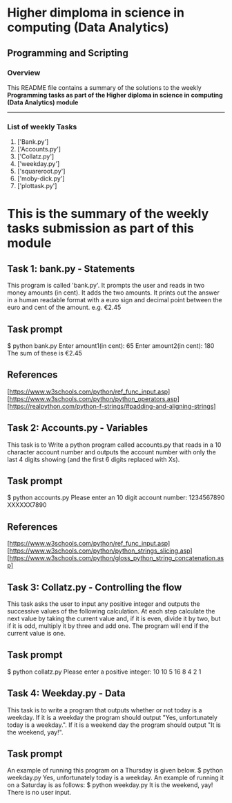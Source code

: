 # Higher dimploma in science in computing (Data Analytics)
## Programming and Scripting

### Overview
This README file contains a summary of the 
solutions to the weekly **Programming tasks as part of the Higher diploma in science in computing (Data Analytics) module**

---

### List of weekly Tasks
1. ['Bank.py']
2. ['Accounts.py']
3. ['Collatz.py']
4. ['weekday.py']
5. ['squareroot.py']
6. ['moby-dick.py']
7. ['plottask.py']


# This is the summary of the weekly tasks submission as part of this module

## Task 1: bank.py - Statements 
This program is called 'bank.py'. It prompts the user and reads in two money amounts (in cent). It adds the two amounts. It prints out the answer in a human readable format with a euro sign and decimal point between the euro and cent of the amount. e.g. €2.45
## Task prompt
$ python bank.py
Enter amount1(in cent): 65
Enter amount2(in cent): 180
The sum of these is €2.45
## References
[https://www.w3schools.com/python/ref_func_input.asp]
[https://www.w3schools.com/python/python_operators.asp]
[https://realpython.com/python-f-strings/#padding-and-aligning-strings]


## Task 2: Accounts.py - Variables
This task is to Write a python program called accounts.py that reads in a 10 character account number and outputs the account number with only the last 4 digits showing (and the first 6 digits replaced with Xs).
## Task prompt
$ python accounts.py
Please enter an 10 digit account number: 1234567890
XXXXXX7890

## References
[https://www.w3schools.com/python/ref_func_input.asp]
[https://www.w3schools.com/python/python_strings_slicing.asp]
[https://www.w3schools.com/python/gloss_python_string_concatenation.asp]

## Task 3: Collatz.py - Controlling the flow
This task asks the user to input any positive integer and outputs the successive values of the following calculation.
At each step calculate the next value by taking the current value and, if it is even, divide it by two, but if it is odd, multiply it by three and add one.
The program will end if the current value is one.
## Task prompt
$ python collatz.py
Please enter a positive integer: 10
10 5 16 8 4 2 1

## Task 4: Weekday.py - Data
This task is to write a program that outputs whether or not today is a weekday. If it is a weekday the program should output "Yes, unfortunately today is a weekday.". If it is a weekend day the program should output "It is the weekend, yay!".

## Task prompt
An example of running this program on a Thursday is given below.
$ python weekday.py
Yes, unfortunately today is a weekday.
An example of running it on a Saturday is as follows:
$ python weekday.py
It is the weekend, yay!
There is no user input.



